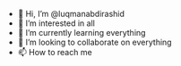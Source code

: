 - 👋 Hi, I’m @luqmanabdirashid
- 👀 I’m interested in all
- 🌱 I’m currently learning everything
- 💞️ I’m looking to collaborate on everything
- 📫 How to reach me 

<!---
luqmanabdirashid/luqmanabdirashid is a ✨ special ✨ repository because its `README.md` (this file) appears on your GitHub profile.
You can click the Preview link to take a look at your changes.
--->
